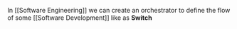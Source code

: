 
In [[Software Engineering]] we can create an orchestrator to define the flow of some [[Software Development]] like as **Switch**

